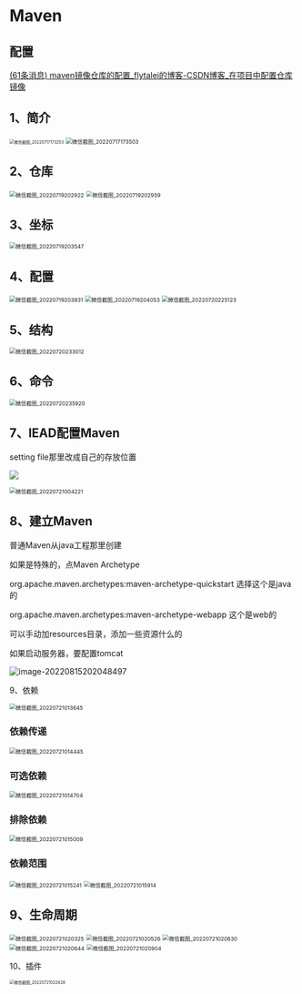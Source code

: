 # Maven

## 配置

[(61条消息) maven镜像仓库的配置_flytalei的博客-CSDN博客_在项目中配置仓库镜像](https://blog.csdn.net/flytalei/article/details/123684754)

## 1、简介

<img src="https://gitee.com/hongshenghyj/typora/raw/master/img/%E5%BE%AE%E4%BF%A1%E6%88%AA%E5%9B%BE_20220717173253.png" alt="微信截图_20220717173253" style="zoom:50%;" />

<img src="https://gitee.com/hongshenghyj/typora/raw/master/img/%E5%BE%AE%E4%BF%A1%E6%88%AA%E5%9B%BE_20220717173503.png" alt="微信截图_20220717173503" style="zoom:67%;" />





## 2、仓库

<img src="https://gitee.com/hongshenghyj/typora/raw/master/img/%E5%BE%AE%E4%BF%A1%E6%88%AA%E5%9B%BE_20220719202922.png" alt="微信截图_20220719202922" style="zoom:67%;" />



<img src="https://gitee.com/hongshenghyj/typora/raw/master/img/%E5%BE%AE%E4%BF%A1%E6%88%AA%E5%9B%BE_20220719202959.png" alt="微信截图_20220719202959" style="zoom:67%;" />



## **3、坐标**

<img src="https://gitee.com/hongshenghyj/typora/raw/master/img/%E5%BE%AE%E4%BF%A1%E6%88%AA%E5%9B%BE_20220719203547.png" alt="微信截图_20220719203547" style="zoom:67%;" />



## 4、配置

<img src="https://gitee.com/hongshenghyj/typora/raw/master/img/%E5%BE%AE%E4%BF%A1%E6%88%AA%E5%9B%BE_20220719203831.png" alt="微信截图_20220719203831" style="zoom:67%;" />

<img src="https://gitee.com/hongshenghyj/typora/raw/master/img/%E5%BE%AE%E4%BF%A1%E6%88%AA%E5%9B%BE_20220719204053.png" alt="微信截图_20220719204053" style="zoom:67%;" />

<img src="https://gitee.com/hongshenghyj/typora/raw/master/img/%E5%BE%AE%E4%BF%A1%E6%88%AA%E5%9B%BE_20220720225123.png" alt="微信截图_20220720225123" style="zoom:67%;" />



## 5、结构

<img src="https://gitee.com/hongshenghyj/typora/raw/master/img/%E5%BE%AE%E4%BF%A1%E6%88%AA%E5%9B%BE_20220720233012.png" alt="微信截图_20220720233012" style="zoom:67%;" />

## 6、命令

<img src="https://gitee.com/hongshenghyj/typora/raw/master/img/%E5%BE%AE%E4%BF%A1%E6%88%AA%E5%9B%BE_20220720235920.png" alt="微信截图_20220720235920" style="zoom:67%;" />



## 7、IEAD配置Maven

setting file那里改成自己的存放位置

![](https://gitee.com/hongshenghyj/typora/raw/master/img/%E5%BE%AE%E4%BF%A1%E6%88%AA%E5%9B%BE_20220731004438.png)

<img src="https://gitee.com/hongshenghyj/typora/raw/master/img/%E5%BE%AE%E4%BF%A1%E6%88%AA%E5%9B%BE_20220721004221.png" alt="微信截图_20220721004221" style="zoom:67%;" />



## **8、建立Maven**

普通Maven从java工程那里创建

如果是特殊的，点Maven Archetype

org.apache.maven.archetypes:maven-archetype-quickstart   选择这个是java的

org.apache.maven.archetypes:maven-archetype-webapp  这个是web的

可以手动加resources目录，添加一些资源什么的

如果启动服务器，要配置tomcat

![image-20220815202048497](https://gitee.com/hongshenghyj/typora/raw/master/img/image-20220815202048497.png)

9、依赖

<img src="https://gitee.com/hongshenghyj/typora/raw/master/img/%E5%BE%AE%E4%BF%A1%E6%88%AA%E5%9B%BE_20220721013645.png" alt="微信截图_20220721013645" style="zoom:67%;" />

### 依赖传递

<img src="https://gitee.com/hongshenghyj/typora/raw/master/img/%E5%BE%AE%E4%BF%A1%E6%88%AA%E5%9B%BE_20220721014445.png" alt="微信截图_20220721014445" style="zoom:67%;" />



### 可选依赖

<img src="https://gitee.com/hongshenghyj/typora/raw/master/img/%E5%BE%AE%E4%BF%A1%E6%88%AA%E5%9B%BE_20220721014704.png" alt="微信截图_20220721014704" style="zoom:67%;" />

### 排除依赖

<img src="https://gitee.com/hongshenghyj/typora/raw/master/img/%E5%BE%AE%E4%BF%A1%E6%88%AA%E5%9B%BE_20220721015009.png" alt="微信截图_20220721015009" style="zoom:67%;" />



### 依赖范围

<img src="https://gitee.com/hongshenghyj/typora/raw/master/img/%E5%BE%AE%E4%BF%A1%E6%88%AA%E5%9B%BE_20220721015241.png" alt="微信截图_20220721015241" style="zoom:67%;" />

<img src="https://gitee.com/hongshenghyj/typora/raw/master/img/%E5%BE%AE%E4%BF%A1%E6%88%AA%E5%9B%BE_20220721015914.png" alt="微信截图_20220721015914" style="zoom:67%;" />



## 9、生命周期

<img src="https://gitee.com/hongshenghyj/typora/raw/master/img/%E5%BE%AE%E4%BF%A1%E6%88%AA%E5%9B%BE_20220721020325.png" alt="微信截图_20220721020325" style="zoom:67%;" />

<img src="https://gitee.com/hongshenghyj/typora/raw/master/img/%E5%BE%AE%E4%BF%A1%E6%88%AA%E5%9B%BE_20220721020526.png" alt="微信截图_20220721020526" style="zoom:67%;" />

<img src="https://gitee.com/hongshenghyj/typora/raw/master/img/%E5%BE%AE%E4%BF%A1%E6%88%AA%E5%9B%BE_20220721020630.png" alt="微信截图_20220721020630" style="zoom:67%;" />

<img src="https://gitee.com/hongshenghyj/typora/raw/master/img/%E5%BE%AE%E4%BF%A1%E6%88%AA%E5%9B%BE_20220721020644.png" alt="微信截图_20220721020644" style="zoom:67%;" />

<img src="https://gitee.com/hongshenghyj/typora/raw/master/img/%E5%BE%AE%E4%BF%A1%E6%88%AA%E5%9B%BE_20220721020904.png" alt="微信截图_20220721020904" style="zoom:67%;" />



10、插件

<img src="https://gitee.com/hongshenghyj/typora/raw/master/img/%E5%BE%AE%E4%BF%A1%E6%88%AA%E5%9B%BE_20220721022428.png" alt="微信截图_20220721022428" style="zoom:50%;" />